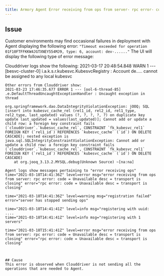 ```yaml
---
title: Armory Agent Error receiving from ops from server- rpc error- code = Unavailable desc = transport is closing
---
```


## Issue
Customer environments may find occasional failures in deployment with Agent displaying the following error:
```"Timeout exceeded for operation 01F10FTFFKKW4JGTXNEY554MJ9, type: 6, account: dev-......"```
The UI will display the following type of error message:

Clouddriver logs show the following:
2021-03-17 20:48:54.848  WARN 1 --- [besvc-cluster-0] i.a.k.s.r.kubesvc.KubesvcRegistry        : Account de..... cannot be assigned to any local kubesvc

```2021-03-17 21:58:03.859  INFO 1 --- [.0-7002-exec-10] c.n.spinnaker.fiat.shared.FiatService    : 
Other errors from Clouddriver show:
2021-03-23 17:46:35.677 ERROR 1 --- [ool-6-thread-85] .e.DefaultThreadUncaughtExceptionHandler : Uncaught exception in thread

org.springframework.dao.DataIntegrityViolationException: jOOQ; SQL [insert into kubesvc_cache_rel (rel1_id, rel2_id, rel1_type, rel2_type, last_updated) values (?, ?, ?, ?, ?) on duplicate key update last_updated = values(last_updated)]; Cannot add or update a child row: a foreign key constraint fails (`clouddriver`.`kubesvc_cache_rel`, CONSTRAINT `fk_kubesvc_rel1` FOREIGN KEY (`rel1_id`) REFERENCES `kubesvc_cache` (`id`) ON DELETE CASCADE); nested exception is java.sql.SQLIntegrityConstraintViolationException: Cannot add or update a child row: a foreign key constraint fails (`clouddriver`.`kubesvc_cache_rel`, CONSTRAINT `fk_kubesvc_rel1` FOREIGN KEY (`rel1_id`) REFERENCES `kubesvc_cache` (`id`) ON DELETE CASCADE)
	at org.jooq_3.13.2.MYSQL.debug(Unknown Source) ~[na:na]
 
Agent logs show messages pertaining to "error receiving ops" 
time="2021-03-18T14:41:36Z" level=error msg="error receiving from ops from server: rpc error: code = Unavailable desc = transport is closing" error="rpc error: code = Unavailable desc = transport is closing"

time="2021-03-18T14:41:36Z" level=warning msg="registration failed" error="server has stopped sending ops"

time="2021-03-18T14:41:41Z" level=info msg="registering with uuid: ....
time="2021-03-18T14:41:41Z" level=info msg="registering with 1 servers"

time="2021-03-18T15:41:41Z" level=error msg="error receiving from ops from server: rpc error: code = Unavailable desc = transport is closing" error="rpc error: code = Unavailable desc = transport is closing"



## Cause
This error is observed when Clouddriver is not sending all the operations that are needed to Agent.


 
 

 


